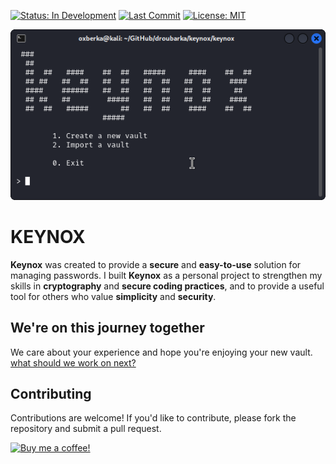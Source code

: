 [![Status: In Development](https://img.shields.io/badge/Status-In%20Development-blue)]()
[![Last Commit](https://img.shields.io/github/last-commit/droubarka/keynox)]()
[![License: MIT](https://img.shields.io/badge/License-MIT-yellow.svg)](https://opensource.org/licenses/MIT)

<div align="center">
	<img alt="screenshot" src="/images/screenshot-20240917-173435.png" />
</div>

# KEYNOX
**Keynox** was created to provide a **secure** and **easy-to-use** solution for managing passwords. I built **Keynox** as a personal project to strengthen my skills in **cryptography** and **secure coding practices**, and to provide a useful tool for others who value **simplicity** and **security**.

## We're on this journey together
We care about your experience and hope you're enjoying your new vault.
<br/>
[what should we work on next?](https://github.com/droubarka/keynox/issues/new)

## Contributing
Contributions are welcome! If you'd like to contribute, please fork the repository and submit a pull request.

[![Buy me a coffee!](https://www.buymeacoffee.com/assets/img/custom_images/orange_img.png)](https://www.buymeacoffee.com/droubarka)
